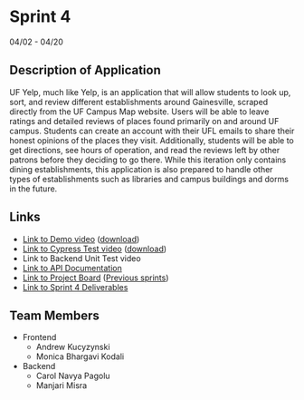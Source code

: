 # Sprint 4
04/02 - 04/20

## Description of Application

UF Yelp, much like Yelp, is an application that will allow students to look up, sort, and review different establishments around Gainesville, scraped directly from the UF Campus Map website. Users will be able to leave ratings and detailed reviews of places found primarily on and around UF campus. Students can create an account with their UFL emails to share their honest opinions of the places they visit. Additionally, students will be able to get directions, see hours of operation, and read the reviews left by other patrons before they deciding to go there. While this iteration only contains dining establishments, this application is also prepared to handle other types of establishments such as libraries and campus buildings and dorms in the future.

## Links
* [Link to Demo video](https://github.com/Monicakodali/SEPROJECT/tree/main/Sprints/Sprint4/Demo.mp4) ([download](https://github.com/Monicakodali/SEPROJECT/blob/main/Sprints/Sprint4/Demo.mp4?raw=true))
* [Link to Cypress Test video](https://github.com/Monicakodali/SEPROJECT/tree/main/Sprints/Sprint4/CypressTest.mp4) ([download](https://github.com/Monicakodali/SEPROJECT/blob/main/Sprints/Sprint4/CypressTest.mp4?raw=true))
* Link to Backend Unit Test video
* [Link to API Documentation](https://github.com/Monicakodali/SEPROJECT/wiki/Backend-Documentation)
* [Link to Project Board](https://github.com/Monicakodali/SEPROJECT/projects/5) ([Previous sprints](https://github.com/Monicakodali/SEPROJECT/projects?query=))
* [Link to Sprint 4 Deliverables](https://github.com/Monicakodali/SEPROJECT/tree/main/Sprints/Sprint4) 

## Team Members
* Frontend
  * Andrew Kucyzynski
  * Monica Bhargavi Kodali
* Backend
  * Carol Navya Pagolu
  * Manjari Misra
